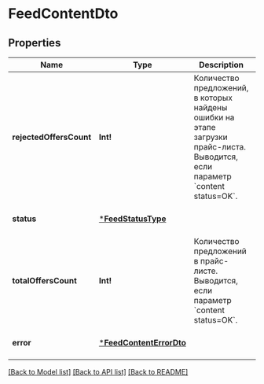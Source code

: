 # FeedContentDto

## Properties
Name | Type | Description | Notes
------------ | ------------- | ------------- | -------------
**rejectedOffersCount** | **Int!** | Количество предложений, в которых найдены ошибки на этапе загрузки прайс-листа. Выводится, если параметр &#x60;content status&#x3D;OK&#x60;.  | [optional] [default to null]
**status** | [***FeedStatusType**](FeedStatusType.md) |  | [optional] [default to null]
**totalOffersCount** | **Int!** | Количество предложений в прайс-листе. Выводится, если параметр &#x60;content status&#x3D;OK&#x60;.  | [optional] [default to null]
**error** | [***FeedContentErrorDto**](FeedContentErrorDTO.md) |  | [optional] [default to null]

[[Back to Model list]](../README.md#documentation-for-models) [[Back to API list]](../README.md#documentation-for-api-endpoints) [[Back to README]](../README.md)


